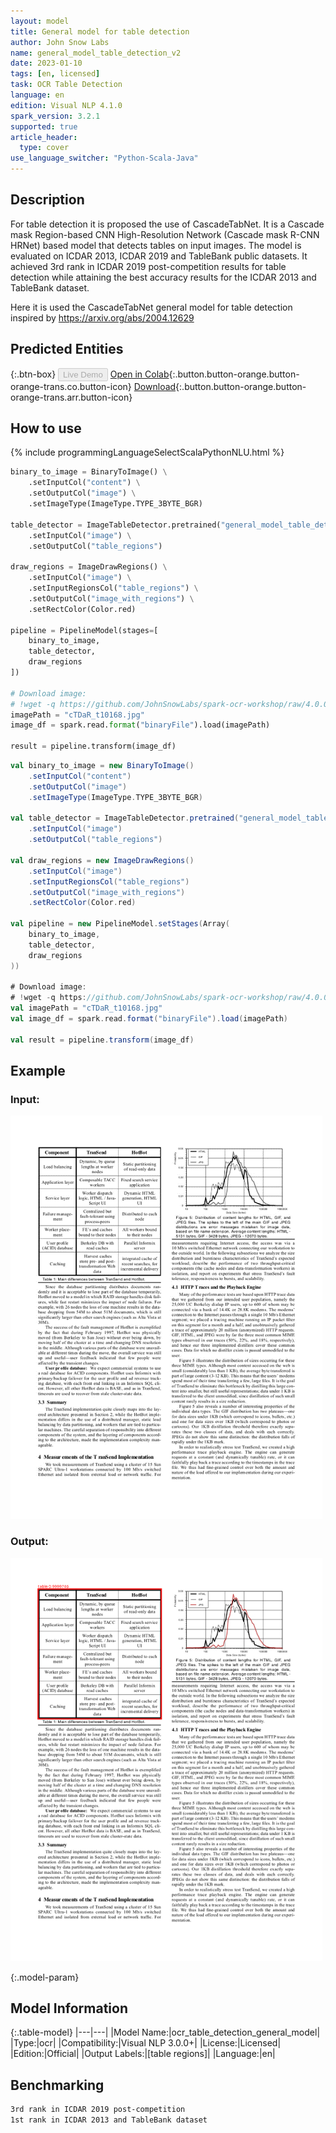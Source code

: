 ```yaml
---
layout: model
title: General model for table detection
author: John Snow Labs
name: general_model_table_detection_v2
date: 2023-01-10
tags: [en, licensed]
task: OCR Table Detection
language: en
edition: Visual NLP 4.1.0
spark_version: 3.2.1
supported: true
article_header:
  type: cover
use_language_switcher: "Python-Scala-Java"
---
```


## Description

For table detection it is proposed the use of CascadeTabNet. It is a Cascade mask Region-based CNN High-Resolution Network (Cascade mask R-CNN HRNet) based model that detects tables on input images. The model is evaluated on ICDAR 2013, ICDAR 2019 and TableBank public datasets. It achieved 3rd rank in ICDAR 2019 post-competition results for table detection while attaining the best accuracy results for the ICDAR 2013 and TableBank dataset.

Here it is used the CascadeTabNet general model for table detection inspired by https://arxiv.org/abs/2004.12629

## Predicted Entities

{:.btn-box}
<button class="button button-orange" disabled>Live Demo</button>
[Open in Colab](https://colab.research.google.com/github/JohnSnowLabs/spark-ocr-workshop/blob/master/jupyter/Cards/SparkOcrImageTableDetection.ipynb){:.button.button-orange.button-orange-trans.co.button-icon}
[Download](https://s3.amazonaws.com/auxdata.johnsnowlabs.com/clinical/ocr/general_model_table_detection_v2_en_3.3.0_3.0_1623301511401.zip){:.button.button-orange.button-orange-trans.arr.button-icon}

## How to use

<div class="tabs-box" markdown="1">
{% include programmingLanguageSelectScalaPythonNLU.html %}

```python
binary_to_image = BinaryToImage() \
    .setInputCol("content") \
    .setOutputCol("image") \
    .setImageType(ImageType.TYPE_3BYTE_BGR)

table_detector = ImageTableDetector.pretrained("general_model_table_detection_v2", "en", "clinical/ocr") \
    .setInputCol("image") \
    .setOutputCol("table_regions")

draw_regions = ImageDrawRegions() \
    .setInputCol("image") \
    .setInputRegionsCol("table_regions") \
    .setOutputCol("image_with_regions") \
    .setRectColor(Color.red)

pipeline = PipelineModel(stages=[
    binary_to_image,
    table_detector,
    draw_regions
])

# Download image:
# !wget -q https://github.com/JohnSnowLabs/spark-ocr-workshop/raw/4.0.0-release-candidate/jupyter/data/tab_images/cTDaR_t10168.jpg
imagePath = "cTDaR_t10168.jpg"
image_df = spark.read.format("binaryFile").load(imagePath)

result = pipeline.transform(image_df)
```

```scala
val binary_to_image = new BinaryToImage() 
    .setInputCol("content") 
    .setOutputCol("image") 
    .setImageType(ImageType.TYPE_3BYTE_BGR)

val table_detector = ImageTableDetector.pretrained("general_model_table_detection_v2", "en", "clinical/ocr") \
    .setInputCol("image") 
    .setOutputCol("table_regions")

val draw_regions = new ImageDrawRegions() 
    .setInputCol("image") 
    .setInputRegionsCol("table_regions") 
    .setOutputCol("image_with_regions") 
    .setRectColor(Color.red)

val pipeline = new PipelineModel.setStages(Array(
    binary_to_image,
    table_detector,
    draw_regions
))

# Download image:
# !wget -q https://github.com/JohnSnowLabs/spark-ocr-workshop/raw/4.0.0-release-candidate/jupyter/data/tab_images/cTDaR_t10168.jpg
val imagePath = "cTDaR_t10168.jpg"
val image_df = spark.read.format("binaryFile").load(imagePath)

val result = pipeline.transform(image_df)
```
</div>



## Example

### Input:
![Screenshot](../../_examples_ocr/image5.png)

### Output:
![Screenshot](../../_examples_ocr/image5_out.png)


{:.model-param}
## Model Information

{:.table-model}
|---|---|
|Model Name:|ocr_table_detection_general_model|
|Type:|ocr|
|Compatibility:|Visual NLP 3.0.0+|
|License:|Licensed|
|Edition:|Official|
|Output Labels:|[table regions]|
|Language:|en|

## Benchmarking

```bash
3rd rank in ICDAR 2019 post-competition
1st rank in ICDAR 2013 and TableBank dataset
```